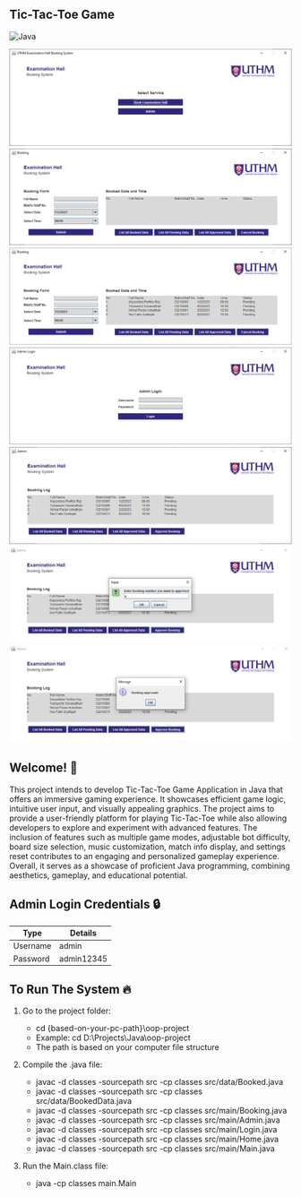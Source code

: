 ## Tic-Tac-Toe Game

![Java](https://img.shields.io/badge/java-%23ED8B00.svg?style=for-the-badge&logo=openjdk&logoColor=white)

<div style="display: flex; flex-direction: column; gap: 5px;">
<img src="./src/images/user-interface/1.png" alt="User Interface 1" />
<img src="./src/images/user-interface/2.png" alt="User Interface 2" />
<img src="./src/images/user-interface/3.png" alt="User Interface 3" />
<img src="./src/images/user-interface/4.png" alt="User Interface 4" />
<img src="./src/images/user-interface/5.png" alt="User Interface 5" />
<img src="./src/images/user-interface/6.png" alt="User Interface 6" />
<img src="./src/images/user-interface/7.png" alt="User Interface 7" />
<div>

## Welcome! 👋

This project intends to develop Tic-Tac-Toe Game Application in Java that offers an immersive gaming experience. It showcases efficient game logic, intuitive user input, and visually appealing graphics. The project aims to provide a user-friendly platform for playing Tic-Tac-Toe while also allowing developers to explore and experiment with advanced features. The inclusion of features such as multiple game modes, adjustable bot difficulty, board size selection, music customization, match info display, and settings reset contributes to an engaging and personalized gameplay experience. Overall, it serves as a showcase of proficient Java programming, combining aesthetics, gameplay, and educational potential.

## Admin Login Credentials 🔒

| Type      | Details    |
| --------- | ---------- |
| Username  | admin      |
| Password  | admin12345 |

## To Run The System 🔥

1. Go to the project folder:
    - cd {based-on-your-pc-path}\oop-project
    - Example: cd D:\Projects\Java\oop-project
    - The path is based on your computer file structure

2. Compile the .java file:
    - javac -d classes -sourcepath src -cp classes src/data/Booked.java
    - javac -d classes -sourcepath src -cp classes src/data/BookedData.java
    - javac -d classes -sourcepath src -cp classes src/main/Booking.java
    - javac -d classes -sourcepath src -cp classes src/main/Admin.java
    - javac -d classes -sourcepath src -cp classes src/main/Login.java
    - javac -d classes -sourcepath src -cp classes src/main/Home.java
    - javac -d classes -sourcepath src -cp classes src/main/Main.java

3. Run the Main.class file:
    - java -cp classes main.Main